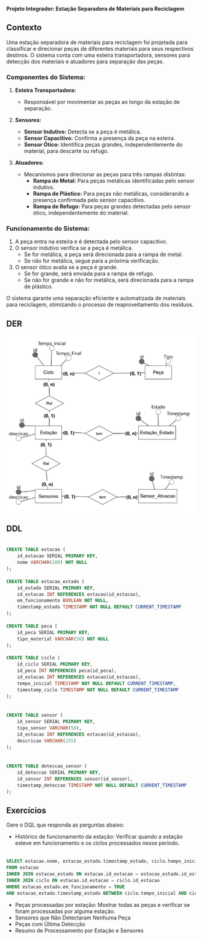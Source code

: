 **Projeto Integrador: Estação Separadora de Materiais para Reciclagem**  

## Contexto

Uma estação separadora de materiais para reciclagem foi projetada para classificar e direcionar peças de diferentes materiais para seus respectivos destinos. O sistema conta com uma esteira transportadora, sensores para detecção dos materiais e atuadores para separação das peças.  

### **Componentes do Sistema:**  

1. **Esteira Transportadora:**  
   - Responsável por movimentar as peças ao longo da estação de separação.  

2. **Sensores:**  
   - **Sensor Indutivo:** Detecta se a peça é metálica.  
   - **Sensor Capacitivo:** Confirma a presença da peça na esteira.  
   - **Sensor Ótico:** Identifica peças grandes, independentemente do material, para descarte ou refugo.  

3. **Atuadores:**  
   - Mecanismos para direcionar as peças para três rampas distintas:  
     - **Rampa de Metal:** Para peças metálicas identificadas pelo sensor indutivo.  
     - **Rampa de Plástico:** Para peças não metálicas, considerando a presença confirmada pelo sensor capacitivo.  
     - **Rampa de Refugo:** Para peças grandes detectadas pelo sensor ótico, independentemente do material.  

### **Funcionamento do Sistema:**  
1. A peça entra na esteira e é detectada pelo sensor capacitivo.  
2. O sensor indutivo verifica se a peça é metálica.  
   - Se for metálica, a peça será direcionada para a rampa de metal.  
   - Se não for metálica, segue para a próxima verificação.  
3. O sensor ótico avalia se a peça é grande.  
   - Se for grande, será enviada para a rampa de refugo.  
   - Se não for grande e não for metálica, será direcionada para a rampa de plástico.  

O sistema garante uma separação eficiente e automatizada de materiais para reciclagem, otimizando o processo de reaproveitamento dos resíduos.

## DER
<img src="der.png" alt="DER Exemplo" />

## DDL

```sql

CREATE TABLE estacao (
    id_estacao SERIAL PRIMARY KEY,
    nome VARCHAR(100) NOT NULL
);

CREATE TABLE estacao_estado (
    id_estado SERIAL PRIMARY KEY,
    id_estacao INT REFERENCES estacao(id_estacao),
    em_funcionamento BOOLEAN NOT NULL,
    timestamp_estado TIMESTAMP NOT NULL DEFAULT CURRENT_TIMESTAMP
);

CREATE TABLE peca (
    id_peca SERIAL PRIMARY KEY,
    tipo_material VARCHAR(50) NOT NULL
);

CREATE TABLE ciclo (
    id_ciclo SERIAL PRIMARY KEY,
    id_peca INT REFERENCES peca(id_peca),
    id_estacao INT REFERENCES estacao(id_estacao),
    tempo_inicial TIMESTAMP NOT NULL DEFAULT CURRENT_TIMESTAMP,
    timestamp_ciclo TIMESTAMP NOT NULL DEFAULT CURRENT_TIMESTAMP
);


CREATE TABLE sensor (
    id_sensor SERIAL PRIMARY KEY,
    tipo_sensor VARCHAR(50),
    id_estacao INT REFERENCES estacao(id_estacao),
    descricao VARCHAR(255)
);


CREATE TABLE deteccao_sensor (
    id_deteccao SERIAL PRIMARY KEY,
    id_sensor INT REFERENCES sensor(id_sensor),
    timestamp_deteccao TIMESTAMP NOT NULL DEFAULT CURRENT_TIMESTAMP
);

```



## Exercícios

Gere o DQL que responda as perguntas abaixo:

- Histórico de funcionamento da estação: Verificar quando a estação esteve em funcionamento e os ciclos processados nesse período.
```sql

SELECT estacao.nome, estacao_estado.timestamp_estado, ciclo.tempo_inicial, ciclo_tempo_final
FROM estacao
INNER JOIN estacao_estado ON estacao.id_estacao = estacao_estado.id_estacao
INNER JOIN ciclo ON estacao.id_estacao = ciclo.id_estacao
WHERE estacao_estado.em_funcionamento = TRUE 
AND estacao_estado.timestamp_estado BETWEEN ciclo.tempo_inicial AND ciclo_tempo_final

```
- Peças processadas por estação: Mostrar todas as peças e verificar se foram processadas por alguma estação.
- Sensores que Não Detectaram Nenhuma Peça
- Peças com Última Detecção
- Resumo de Processamento por Estação e Sensores